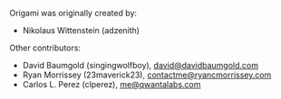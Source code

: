 Origami was originally created by:

* Nikolaus Wittenstein (adzenith)

Other contributors:

* David Baumgold (singingwolfboy), <david@davidbaumgold.com>
* Ryan Morrissey (23maverick23), <contactme@ryancmorrissey.com>
* Carlos L. Perez (clperez), <me@qwantalabs.com>
